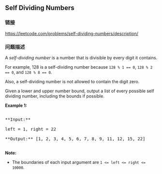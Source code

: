 ## Self Dividing Numbers  
### 链接  
https://leetcode.com/problems/self-dividing-numbers/description/  
### 问题描述

A *self-dividing number* is a number that is divisible by every digit it contains.



For example, 128 is a self-dividing number because `128 % 1 == 0`, `128 % 2 == 0`, and `128 % 8 == 0`.



Also, a self-dividing number is not allowed to contain the digit zero.



Given a lower and upper number bound, output a list of every possible self dividing number, including the bounds if possible.


**Example 1:**<br />
<pre>
**Input:** 
left = 1, right = 22
**Output:** [1, 2, 3, 4, 5, 6, 7, 8, 9, 11, 12, 15, 22]
</pre>


**Note:**
- The boundaries of each input argument are `1 <= left <= right <= 10000`.

